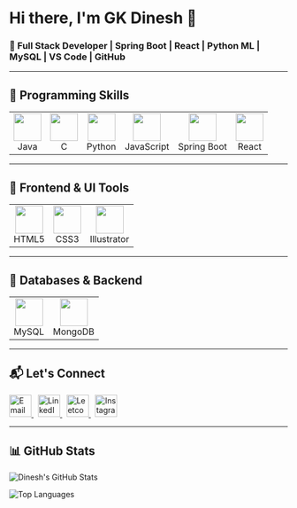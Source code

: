 # Hi there, I'm GK Dinesh 👋

### 🔧 Full Stack Developer | Spring Boot | React | Python ML | MySQL | VS Code | GitHub

---

## 🧠 Programming Skills

<table>
  <tr>
    <td align="center"><img src="https://cdn.jsdelivr.net/gh/devicons/devicon/icons/java/java-original.svg" width="50"/><br>Java</td>
    <td align="center"><img src="https://cdn.jsdelivr.net/gh/devicons/devicon/icons/c/c-original.svg" width="50"/><br>C</td>
    <td align="center"><img src="https://cdn.jsdelivr.net/gh/devicons/devicon/icons/python/python-original.svg" width="50"/><br>Python</td>
    <td align="center"><img src="https://cdn.jsdelivr.net/gh/devicons/devicon/icons/javascript/javascript-original.svg" width="50"/><br>JavaScript</td>
    <td align="center"><img src="https://cdn.jsdelivr.net/gh/devicons/devicon/icons/spring/spring-original.svg" width="50"/><br>Spring Boot</td>
    <td align="center"><img src="https://cdn.jsdelivr.net/gh/devicons/devicon/icons/react/react-original.svg" width="50"/><br>React</td>
  </tr>
</table>

---

## 🎨 Frontend & UI Tools

<table>
  <tr>
    <td align="center"><img src="https://cdn.jsdelivr.net/gh/devicons/devicon/icons/html5/html5-original.svg" width="50"/><br>HTML5</td>
    <td align="center"><img src="https://cdn.jsdelivr.net/gh/devicons/devicon/icons/css3/css3-original.svg" width="50"/><br>CSS3</td>
    <td align="center"><img src="https://cdn.jsdelivr.net/gh/devicons/devicon/icons/illustrator/illustrator-plain.svg" width="50"/><br>Illustrator</td>
  </tr>
</table>

---

## 🧩 Databases & Backend

<table>
  <tr>
    <td align="center"><img src="https://cdn.jsdelivr.net/gh/devicons/devicon/icons/mysql/mysql-original.svg" width="50"/><br>MySQL</td>
    <td align="center"><img src="https://cdn.jsdelivr.net/gh/devicons/devicon/icons/mongodb/mongodb-original.svg" width="50"/><br>MongoDB</td>
  </tr>
</table>

---

## 📬 Let's Connect

<p align="left">
  <a href="mailto:kumar235376@gmail.com">
    <img src="https://img.icons8.com/color/48/gmail-new.png" width="40px" alt="Email"/>
  </a>
  &nbsp;
  <a href="https://www.linkedin.com/in/dinesh-g-k">
    <img src="https://cdn-icons-png.flaticon.com/512/174/174857.png" width="40px" alt="LinkedIn"/>
  </a>
  &nbsp;
  <a href="https://leetcode.com/u/DINESH_GK/">
    <img src="https://upload.wikimedia.org/wikipedia/commons/1/19/LeetCode_logo_black.png" width="40px" alt="Leetcode"/>
  </a>
  &nbsp;
  <a href="https://www.instagram.com/d_a_r_k_d_e_v_i_l__3_3/">
    <img src="https://cdn-icons-png.flaticon.com/512/2111/2111463.png" width="40px" alt="Instagram"/>
  </a>
</p>

---

## 📊 GitHub Stats

![Dinesh's GitHub Stats](https://github-readme-stats.vercel.app/api?username=dineshgk33&show_icons=true&theme=radical)

![Top Languages](https://github-readme-stats.vercel.app/api/top-langs/?username=dineshgk33&layout=compact&theme=radical)
